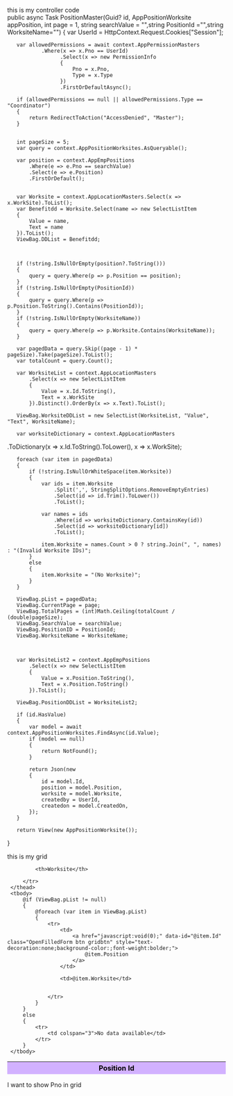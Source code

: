 this is my controller code     
public async Task<IActionResult> PositionMaster(Guid? id, AppPositionWorksite appPosition, int page = 1, string searchValue = "",string PositionId ="",string WorksiteName="")
   {
       var UserId = HttpContext.Request.Cookies["Session"];

       var allowedPermissions = await context.AppPermissionMasters
               .Where(x => x.Pno == UserId)
                     .Select(x => new PermissionInfo
                     {
                         Pno = x.Pno,
                         Type = x.Type
                     })
                     .FirstOrDefaultAsync();

       if (allowedPermissions == null || allowedPermissions.Type == "Coordinator")
       {
           return RedirectToAction("AccessDenied", "Master");
       }


       int pageSize = 5;
       var query = context.AppPositionWorksites.AsQueryable();

       var position = context.AppEmpPositions
           .Where(e => e.Pno == searchValue)
           .Select(e => e.Position)
           .FirstOrDefault();


       var Worksite = context.AppLocationMasters.Select(x => x.WorkSite).ToList();
       var Benefitdd = Worksite.Select(name => new SelectListItem
       {
           Value = name,
           Text = name
       }).ToList();
       ViewBag.DDList = Benefitdd;



       if (!string.IsNullOrEmpty(position?.ToString()))
       {
           query = query.Where(p => p.Position == position);
       }
       if (!string.IsNullOrEmpty(PositionId))
       {
           query = query.Where(p => p.Position.ToString().Contains(PositionId));
       }
       if (!string.IsNullOrEmpty(WorksiteName))
       {
           query = query.Where(p => p.Worksite.Contains(WorksiteName));
       }

       var pagedData = query.Skip((page - 1) * pageSize).Take(pageSize).ToList();
       var totalCount = query.Count();

       var WorksiteList = context.AppLocationMasters
           .Select(x => new SelectListItem
           {
               Value = x.Id.ToString(),
               Text = x.WorkSite
           }).Distinct().OrderBy(x => x.Text).ToList();

       ViewBag.WorksiteDDList = new SelectList(WorksiteList, "Value", "Text", WorksiteName);

       var worksiteDictionary = context.AppLocationMasters
.ToDictionary(x => x.Id.ToString().ToLower(), x => x.WorkSite);

       foreach (var item in pagedData)
       {
           if (!string.IsNullOrWhiteSpace(item.Worksite))
           {
               var ids = item.Worksite
                   .Split(',', StringSplitOptions.RemoveEmptyEntries)
                   .Select(id => id.Trim().ToLower())
                   .ToList();

               var names = ids
                   .Where(id => worksiteDictionary.ContainsKey(id))
                   .Select(id => worksiteDictionary[id])
                   .ToList();

               item.Worksite = names.Count > 0 ? string.Join(", ", names) : "(Invalid Worksite IDs)";
           }
           else
           {
               item.Worksite = "(No Worksite)";
           }
       }

       ViewBag.pList = pagedData;
       ViewBag.CurrentPage = page;
       ViewBag.TotalPages = (int)Math.Ceiling(totalCount / (double)pageSize);
       ViewBag.SearchValue = searchValue;
       ViewBag.PositionID = PositionId;
       ViewBag.WorksiteName = WorksiteName;



       var WorksiteList2 = context.AppEmpPositions
           .Select(x => new SelectListItem
           {
               Value = x.Position.ToString(),
               Text = x.Position.ToString()
           }).ToList();

       ViewBag.PositionDDList = WorksiteList2;

       if (id.HasValue)
       {
           var model = await context.AppPositionWorksites.FindAsync(id.Value);
           if (model == null)
           {
               return NotFound();
           }

           return Json(new
           {
               id = model.Id,
               position = model.Position,
               worksite = model.Worksite,
               createdby = UserId,
               createdon = model.CreatedOn,
           });
       }

       return View(new AppPositionWorksite());
   }

this is my grid 

<table class="table" id="myTable">
     <thead class="table" style="background-color: #d2b1ff;color: #000000;">
         <tr>
             <th width="10%">Position Id</th>

             <th>Worksite</th>

         </tr>
     </thead>
     <tbody>
         @if (ViewBag.pList != null)
         {
             @foreach (var item in ViewBag.pList)
             {
                 <tr>
                     <td>
                         <a href="javascript:void(0);" data-id="@item.Id" class="OpenFilledForm btn gridbtn" style="text-decoration:none;background-color:;font-weight:bolder;">
                             @item.Position
                         </a>
                     </td>

                     <td>@item.Worksite</td>


                 </tr>
             }
         }
         else
         {
             <tr>
                 <td colspan="3">No data available</td>
             </tr>
         }
     </tbody>
 </table>

I want to show Pno in grid

